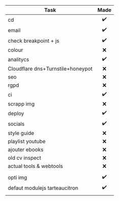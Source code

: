 | Task | Made |
|--|:-:|
| cd | :heavy_check_mark: |
| email | :heavy_check_mark: |
| check breakpoint + js | :heavy_check_mark: |
| colour | :x: |
| analitycs | :heavy_check_mark: |
| Cloudflare dns+Turnstile+honeypot | :x: |
| seo | :x: |
| rgpd | :x: |
| ci | :heavy_check_mark: |
| scrapp img | :x: |
| deploy | :heavy_check_mark: |
| socials | :heavy_check_mark: |
| style guide | :x: |
| playlist youtube | :x: |
| ajouter ebooks | :x: |
| old cv inspect | :x: |
| actual tools & webtools | :x: |
| |  |
| opti img | :heavy_check_mark: |
| defaut modulejs tarteaucitron | :heavy_check_mark: |
|  |  |